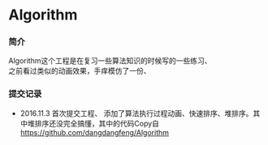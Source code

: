 # Algorithm
### 简介
Algorithm这个工程是在复习一些算法知识的时候写的一些练习、  <br /> 
之前看过类似的动画效果，手痒模仿了一份、  <br /> 

### 提交记录

* 2016.11.3 首次提交工程、 添加了算法执行过程动画、快速排序、堆排序。其中堆排序还没完全搞懂，其中的代码Copy自<a>https://github.com/dangdangfeng/Algorithm</a>



